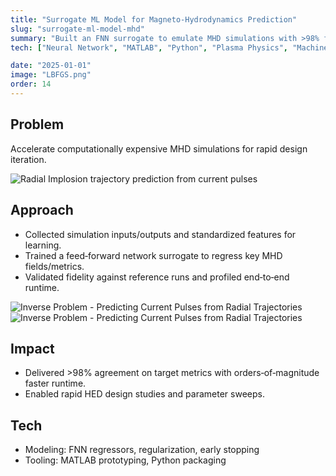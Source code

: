 ```yaml
---
title: "Surrogate ML Model for Magneto‑Hydrodynamics Prediction"
slug: "surrogate-ml-model-mhd"
summary: "Built an FNN surrogate to emulate MHD simulations with >98% fidelity, reducing turnaround to <20 minutes."
tech: ["Neural Network", "MATLAB", "Python", "Plasma Physics", "Machine Learning", "Computational Physics", "Simulation"]

date: "2025-01-01"
image: "LBFGS.png"
order: 14
---
```

## Problem
Accelerate computationally expensive MHD simulations for rapid design iteration.

![Radial Implosion trajectory prediction from current pulses](/LBFGS.png)


## Approach
- Collected simulation inputs/outputs and standardized features for learning.
- Trained a feed‑forward network surrogate to regress key MHD fields/metrics.
- Validated fidelity against reference runs and profiled end‑to‑end runtime.

![Inverse Problem - Predicting Current Pulses from Radial Trajectories](/InverseProblem.png)
![Inverse Problem - Predicting Current Pulses from Radial Trajectories](/Inverse.png)


## Impact
- Delivered >98% agreement on target metrics with orders‑of‑magnitude faster runtime.
- Enabled rapid HED design studies and parameter sweeps.

## Tech
- Modeling: FNN regressors, regularization, early stopping
- Tooling: MATLAB prototyping, Python packaging
